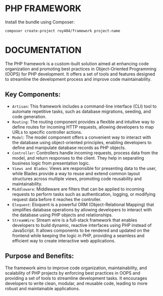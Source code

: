 # PHP FRAMEWORK

Install the bundle using Composer:

```
composer create-project roy404/framework project-name
```

# DOCUMENTATION

The PHP framework is a custom-built solution aimed at enhancing code organization and promoting best practices in Object-Oriented Programming (OOPS) for PHP development. It offers a set of tools and features designed to streamline the development process and improve code maintainability.

## Key Components:

- `Artisan`: This framework includes a command-line interface (CLI) tool to automate repetitive tasks, such as database migrations, seeding, and code generation.
- `Routing`: The routing component provides a flexible and intuitive way to define routes for incoming HTTP requests, allowing developers to map URLs to specific controller actions.
- `Model`: The model component offers a convenient way to interact with the database using object-oriented principles, enabling developers to define and manipulate database records as PHP objects.
- `Controller`: Controllers handle incoming requests, process data from the model, and return responses to the client. They help in separating business logic from presentation logic.
- `Views and Blades`: Views are responsible for presenting data to the user, while Blades provide a way to reuse and extend common layout structures across multiple views, promoting code reusability and maintainability.
- `Middleware`: Middleware are filters that can be applied to incoming requests to perform tasks such as authentication, logging, or modifying request data before it reaches the controller.
- `Eloquent`: Eloquent is a powerful ORM (Object-Relational Mapping) that simplifies database operations by allowing developers to interact with the database using PHP objects and relationships.
- `StreamWire`: Stream wire is a full-stack framework that enables developers to build dynamic, reactive interfaces using PHP instead of JavaScript. It allows components to be rendered and updated on the frontend while keeping the logic in PHP, providing a seamless and efficient way to create interactive web applications. 

## Purpose and Benefits:

The framework aims to improve code organization, maintainability, and scalability of PHP projects by enforcing best practices in OOPS and providing a set of tools to streamline development tasks. It encourages developers to write clean, modular, and reusable code, leading to more robust and maintainable applications.